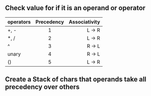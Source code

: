 ## Check value for if it is an operand or operator

| operators | Precedency | Associativity |
| :-------- | :--------: | ------------: |
| +, -      |     1      |        L -> R |
| \*, /     |     2      |        L -> R |
| ^         |     3      |        R -> L |
| unary     |     4      |        R -> L |
| ()        |     5      |        L -> R |

## Create a Stack of chars that operands take all precedency over others
